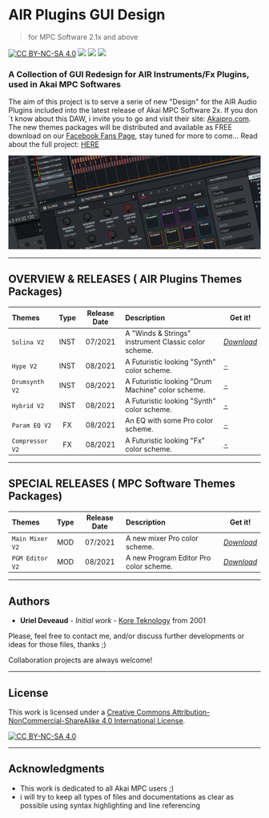 # AIR Plugins GUI Design 
> for MPC Software 2.1x and above 

[![CC BY-NC-SA 4.0][cc-by-nc-sa-shield]][cc-by-nc-sa] <img src="https://img.shields.io/badge/Code-XML-blue.svg" /> <img src="https://img.shields.io/badge/Images-PNG-purple.svg" /> <img src="https://img.shields.io/badge/AKAI-AIR Plugins-red.svg" />

### A Collection of GUI Redesign for AIR Instruments/Fx Plugins, used in Akai MPC Softwares

The aim of this project is to serve a serie of new "Design" for the AIR Audio Plugins included into the latest release of Akai MPC Software 2x. If you don´t know about this DAW, i invite you to go and visit their site: [Akaipro.com](https://www.akaipro.com/mpc-software). 
The new themes packages will be distributed and available as FREE download on our [Facebook Fans Page](https://www.facebook.com/groups/2455369201273499), stay tuned for more to come... Read about the full project: [HERE](PROJECT.md)

![logo](https://github.com/KoreTeknology/AIR-Plugins-GUI-Design-for-MPC-Software/blob/main/Documentation/images/header_project.png)


---

## OVERVIEW & RELEASES  ( AIR Plugins Themes Packages) 

| Themes | Type | Release Date | Description | Get it! |
| :--- | :---: | :---: | :--- | --- |
| `Solina V2` | INST | 07/2021 | A "Winds & Strings" instrument Classic color scheme. | *[Download]()* |
| `Hype V2` | INST | 08/2021 | A Futuristic looking "Synth" color scheme. | [-]()|
| `Drumsynth V2` | INST | 08/2021 | A Futuristic looking "Drum Machine" color scheme. | [-]()|
| `Hybrid V2` | INST | 08/2021 | A Futuristic looking "Synth" color scheme. | [-]()|
| `Param EQ V2` | FX | 08/2021 | An EQ with some Pro color scheme. | [-]()|
| `Compressor V2` | FX | 08/2021 | A Futuristic looking "Fx" color scheme. | [-]()|

---

## SPECIAL RELEASES  ( MPC Software Themes Packages) 

| Themes | Type | Release Date | Description | Get it! |
| :--- | :---: | :---: | :--- | --- |
| `Main Mixer V2` | MOD | 07/2021 | A new mixer Pro color scheme. | *[Download]()* |
| `PGM Editor V2` | MOD | 08/2021 | A new Program Editor Pro color scheme. | *[Download]()* |

---

## Authors

* **Uriel Deveaud** - *Initial work* - [Kore Teknology](https://github.com/KoreTeknology) from 2001

Please, feel free to contact me, and/or discuss further developments or ideas for those files, thanks ;)

Collaboration projects are always welcome!

---

## License

This work is licensed under a
[Creative Commons Attribution-NonCommercial-ShareAlike 4.0 International License][cc-by-nc-sa].

[![CC BY-NC-SA 4.0][cc-by-nc-sa-image]][cc-by-nc-sa]

[cc-by-nc-sa]: http://creativecommons.org/licenses/by-nc-sa/4.0/
[cc-by-nc-sa-image]: https://licensebuttons.net/l/by-nc-sa/4.0/88x31.png
[cc-by-nc-sa-shield]: https://img.shields.io/badge/License-CC%20BY--NC--SA%204.0-lightgrey.svg

---

## Acknowledgments

* This work is dedicated to all Akai MPC users ;)
* i will try to keep all types of files and documentations as clear as possible using syntax highlighting and line referencing
